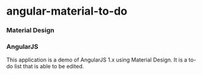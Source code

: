 # angular-material-to-do
### Material Design
### AngularJS
This application is a demo of AngularJS 1.x using Material Design. It is a to-do list that is able to be edited.
